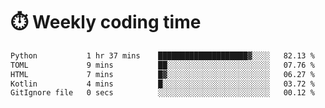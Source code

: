 
# :stopwatch: Weekly coding time
<!--START_SECTION:waka-->

```txt
Python           1 hr 37 mins    ████████████████████▓░░░░   82.13 %
TOML             9 mins          ██░░░░░░░░░░░░░░░░░░░░░░░   07.76 %
HTML             7 mins          █▓░░░░░░░░░░░░░░░░░░░░░░░   06.27 %
Kotlin           4 mins          █░░░░░░░░░░░░░░░░░░░░░░░░   03.72 %
GitIgnore file   0 secs          ░░░░░░░░░░░░░░░░░░░░░░░░░   00.12 %
```

<!--END_SECTION:waka-->


<!-- <p> <img src="https://github-readme-stats.vercel.app/api?username=cozgerest&show_icons=true&hide_border=false" />  </p> -->

